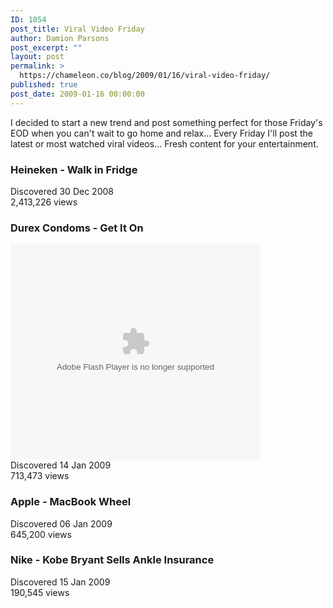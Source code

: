 ```yaml
---
ID: 1054
post_title: Viral Video Friday
author: Damion Parsons
post_excerpt: ""
layout: post
permalink: >
  https://chameleon.co/blog/2009/01/16/viral-video-friday/
published: true
post_date: 2009-01-16 00:00:00
---
```

I decided to start a new trend and post something perfect for those Friday's EOD when you can't wait to go home and relax... Every Friday I'll post the latest or most watched viral videos... Fresh content for your entertainment.
<h3>Heineken - Walk in Fridge</h3>
<object data="https://www.dailymotion.com/swf/x7y12s" type="application/x-shockwave-flash" width="420" height="339"><param name="allowFullScreen" value="true" /><param name="allowScriptAccess" value="always" /><param name="src" value="https://www.dailymotion.com/swf/x7y12s" /><param name="allowfullscreen" value="true" /></object>

<!--more-->
<div class="item">Discovered 30 Dec 2008</div>
<div class="item">2,413,226 views</div>
<h3>Durex Condoms - Get It On</h3>
<object data="https://www.metacafe.com/fplayer/yt-Id_AsfrnuQw/get_it_on_by_durex_condoms_r_rated_nsfc.swf" type="application/x-shockwave-flash" width="400" height="345"><param name="src" value="https://www.metacafe.com/fplayer/yt-Id_AsfrnuQw/get_it_on_by_durex_condoms_r_rated_nsfc.swf" /><param name="wmode" value="transparent" /></object>
<div class="item">Discovered 14 Jan 2009</div>
<div class="item">713,473 views</div>
<h3>Apple - MacBook Wheel</h3>
<div>

<object data="https://www.dailymotion.com/swf/x7xytt" type="application/x-shockwave-flash" width="420" height="339"><param name="allowFullScreen" value="true" /><param name="allowScriptAccess" value="always" /><param name="src" value="https://www.dailymotion.com/swf/x7xytt" /><param name="allowfullscreen" value="true" /></object>
<div class="item">Discovered 06 Jan 2009</div>
<div class="item">645,200 views</div>
<h3>Nike - Kobe Bryant Sells Ankle Insurance</h3>
<object data="https://www.youtube.com/v/cPnRFkPWyDM&amp;hl=en&amp;fs=1" type="application/x-shockwave-flash" width="425" height="350"><param name="wmode" value="transparent" /><param name="allowFullScreen" value="true" /><param name="allowscriptaccess" value="always" /><param name="src" value="https://www.youtube.com/v/cPnRFkPWyDM&amp;hl=en&amp;fs=1" /><param name="allowfullscreen" value="true" /></object>
<div class="item">Discovered 15 Jan 2009</div>
<div class="item">190,545 views</div>
</div>